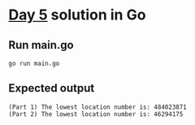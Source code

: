 # [Day 5](https://adventofcode.com/2023/day/5) solution in Go

## Run main.go
```console
go run main.go
```
## Expected output
```console
(Part 1) The lowest location number is: 484023871
(Part 2) The lowest location number is: 46294175
```
